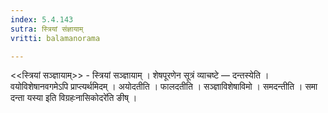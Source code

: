 ```yaml
---
index: 5.4.143
sutra: स्त्रियां संज्ञायाम्
vritti: balamanorama

---
```

<<स्त्रियां सञ्ज्ञायाम्>> - स्त्रियां सञ्ज्ञायाम् । शेषपूरणेन सूत्रं व्याचष्टे — दन्तस्येति । वयोविशेषानवगमेऽपि प्राप्त्यर्थमिदम् । अयोदतीति । फालदतीति । सञ्ज्ञाविशेषाविमो । समदन्तीति । समा दन्ता यस्या इति विग्रहःनासिकोदरे॑ति ङीष् । 